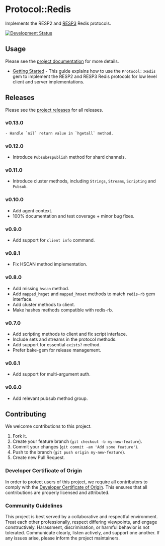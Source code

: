 # Protocol::Redis

Implements the RESP2 and [RESP3](https://github.com/antirez/RESP3) Redis protocols.

[![Development Status](https://github.com/socketry/protocol-redis/workflows/Test/badge.svg)](https://github.com/socketry/protocol-redis/actions?workflow=Test)

## Usage

Please see the [project documentation](https://socketry.github.io/protocol-redis/) for more details.

  - [Getting Started](https://socketry.github.io/protocol-redis/guides/getting-started/index) - This guide explains how to use the `Protocol::Redis` gem to implement the RESP2 and RESP3 Redis protocols for low level client and server implementations.

## Releases

Please see the [project releases](https://socketry.github.io/protocol-redis/releases/index) for all releases.

### v0.13.0

    - Handle `nil` return value in `hgetall` method.

### v0.12.0

  - Introduce `Pubsub#spublish` method for shard channels.

### v0.11.0

  - Introduce cluster methods, including `Strings`, `Streams`, `Scripting` and `Pubsub`.

### v0.10.0

  - Add agent context.
  - 100% documentation and test coverage + minor bug fixes.

### v0.9.0

  - Add support for `client info` command.

### v0.8.1

  - Fix HSCAN method implementation.

### v0.8.0

  - Add missing `hscan` method.
  - Add `mapped_hmget` and `mapped_hmset` methods to match `redis-rb` gem interface.
  - Add cluster methods to client.
  - Make hashes methods compatible with redis-rb.

### v0.7.0

  - Add scripting methods to client and fix script interface.
  - Include sets and streams in the protocol methods.
  - Add support for essential `exists?` method.
  - Prefer bake-gem for release management.

### v0.6.1

  - Add support for multi-argument auth.

### v0.6.0

  - Add relevant pubsub method group.

## Contributing

We welcome contributions to this project.

1.  Fork it.
2.  Create your feature branch (`git checkout -b my-new-feature`).
3.  Commit your changes (`git commit -am 'Add some feature'`).
4.  Push to the branch (`git push origin my-new-feature`).
5.  Create new Pull Request.

### Developer Certificate of Origin

In order to protect users of this project, we require all contributors to comply with the [Developer Certificate of Origin](https://developercertificate.org/). This ensures that all contributions are properly licensed and attributed.

### Community Guidelines

This project is best served by a collaborative and respectful environment. Treat each other professionally, respect differing viewpoints, and engage constructively. Harassment, discrimination, or harmful behavior is not tolerated. Communicate clearly, listen actively, and support one another. If any issues arise, please inform the project maintainers.
